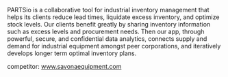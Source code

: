 PARTSio is a collaborative tool for industrial inventory management that helps its clients reduce lead times, liquidate excess inventory, and optimize stock levels.
Our clients benefit greatly by sharing inventory information such as excess levels and procurement needs.
Then our app, through powerful, secure, and confidential data analytics, connects supply and demand for industrial equipment amongst peer corporations, and iteratively develops longer term optimal inventory plans.

competitor: www.savonaequipment.com
